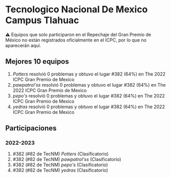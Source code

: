 # Tecnologico Nacional De Mexico Campus Tlahuac

:warning: Equipos que solo participaron en el Repechaje del Gran Premio de México no están registrados oficialmente en el ICPC, por lo que no aparecerán aquí.

## Mejores 10 equipos

1. _Potters_ resolvió 0 problemas y obtuvo el lugar #382 (64%) en The 2022 ICPC Gran Premio de Mexico
1. _pawpatrol'ss_ resolvió 0 problemas y obtuvo el lugar #382 (64%) en The 2022 ICPC Gran Premio de Mexico
1. _pepo's_ resolvió 0 problemas y obtuvo el lugar #382 (64%) en The 2022 ICPC Gran Premio de Mexico
1. _yedras_ resolvió 0 problemas y obtuvo el lugar #382 (64%) en The 2022 ICPC Gran Premio de Mexico

## Participaciones

### 2022-2023

1. #382 (#82 de TecNM) _Potters_ (Clasificatorio)
1. #382 (#82 de TecNM) _pawpatrol'ss_ (Clasificatorio)
1. #382 (#82 de TecNM) _pepo's_ (Clasificatorio)
1. #382 (#82 de TecNM) _yedras_ (Clasificatorio)



